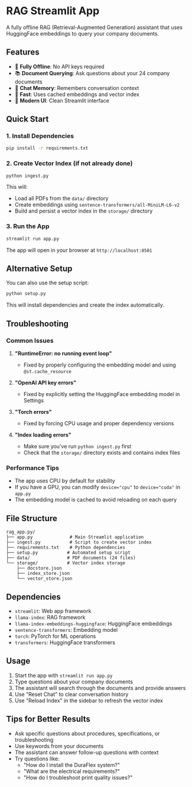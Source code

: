 # RAG Streamlit App

A fully offline RAG (Retrieval-Augmented Generation) assistant that uses HuggingFace embeddings to query your company documents.

## Features

- 🤖 **Fully Offline**: No API keys required
- 📚 **Document Querying**: Ask questions about your 24 company documents
- 💬 **Chat Memory**: Remembers conversation context
- 🚀 **Fast**: Uses cached embeddings and vector index
- 🎨 **Modern UI**: Clean Streamlit interface

## Quick Start

### 1. Install Dependencies

```bash
pip install -r requirements.txt
```

### 2. Create Vector Index (if not already done)

```bash
python ingest.py
```

This will:
- Load all PDFs from the `data/` directory
- Create embeddings using `sentence-transformers/all-MiniLM-L6-v2`
- Build and persist a vector index in the `storage/` directory

### 3. Run the App

```bash
streamlit run app.py
```

The app will open in your browser at `http://localhost:8501`

## Alternative Setup

You can also use the setup script:

```bash
python setup.py
```

This will install dependencies and create the index automatically.

## Troubleshooting

### Common Issues

1. **"RuntimeError: no running event loop"**
   - Fixed by properly configuring the embedding model and using `@st.cache_resource`

2. **"OpenAI API key errors"**
   - Fixed by explicitly setting the HuggingFace embedding model in Settings

3. **"Torch errors"**
   - Fixed by forcing CPU usage and proper dependency versions

4. **"Index loading errors"**
   - Make sure you've run `python ingest.py` first
   - Check that the `storage/` directory exists and contains index files

### Performance Tips

- The app uses CPU by default for stability
- If you have a GPU, you can modify `device="cpu"` to `device="cuda"` in `app.py`
- The embedding model is cached to avoid reloading on each query

## File Structure

```
rag_app.py/
├── app.py              # Main Streamlit application
├── ingest.py           # Script to create vector index
├── requirements.txt    # Python dependencies
├── setup.py           # Automated setup script
├── data/              # PDF documents (24 files)
└── storage/           # Vector index storage
    ├── docstore.json
    ├── index_store.json
    └── vector_store.json
```

## Dependencies

- `streamlit`: Web app framework
- `llama-index`: RAG framework
- `llama-index-embeddings-huggingface`: HuggingFace embeddings
- `sentence-transformers`: Embedding model
- `torch`: PyTorch for ML operations
- `transformers`: HuggingFace transformers

## Usage

1. Start the app with `streamlit run app.py`
2. Type questions about your company documents
3. The assistant will search through the documents and provide answers
4. Use "Reset Chat" to clear conversation history
5. Use "Reload Index" in the sidebar to refresh the vector index

## Tips for Better Results

- Ask specific questions about procedures, specifications, or troubleshooting
- Use keywords from your documents
- The assistant can answer follow-up questions with context
- Try questions like:
  - "How do I install the DuraFlex system?"
  - "What are the electrical requirements?"
  - "How do I troubleshoot print quality issues?"

